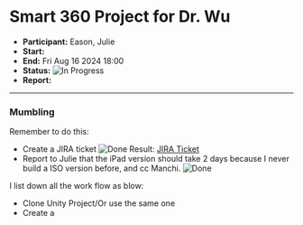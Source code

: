 # Smart 360 Project for Dr. Wu
- **Participant:** Eason, Julie
- **Start:** 
- **End:** Fri Aug 16 2024 18:00
- **Status:** ![In Progress]
- **Report:** 
---
### Mumbling
Remember to do this:
- Create a JIRA ticket ![Done] Result: [JIRA Ticket](https://smartsurgerytek.atlassian.net/jira/software/projects/MSA/boards/12?selectedIssue=MSA-69)
- Report to Julie that the iPad version should take 2 days because I never build a ISO version before, and cc Manchi. ![Done]

I list down all the work flow as blow:
- Clone Unity Project/Or use the same one
- Create a 



[Pending]: https://img.shields.io/badge/Pending-darkgray
[Done]: https://img.shields.io/badge/Done-green
[In Progress]: https://img.shields.io/badge/In_Progress-orange
